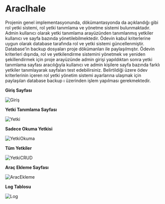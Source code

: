 # AracIhale
Projenin genel implementasyonunda, dökümantasyonda da açıklandığı gibi rol yetki sistemi, rol yetki tanımlama ve yönetme sistemi bulunmaktadır. Admin kullanıcı olarak yetki tanımlama arayüzünden tanımlanmış yetkiler kullanıcı ve sayfa bazında yönetilebilmektedir. Ödevin kabul kriterlerine uygun olarak database tarafında rol ve yetki sistemi güncellenmiştir. Database'in backup dosyaları proje dökümanları ile paylaşılmıştır. Ödevin kriterleri dışında, rol ve yetkilendirme sistemini yönetmek  ve yeniden şekillendirmek için proje arayüzünde admin girişi yapıldıktan sonra yetki tanımlama sayfası aracılığıyla kullanıcı ve admin kişilere sayfa bazında farklı yetkiler tanımlayarak sayfaları test edebilirsiniz. Belirtildiği üzere ödev kriterlerinin içeren rol yetki yönetim sistemi ayarlarına ulaşmak için paylaşılan database backup ı üzerinden işlem yapılması gerekmektedir.

<b>Giriş Sayfası</b>

![Giriş](https://user-images.githubusercontent.com/74905523/157831127-3ead762a-ce6b-4244-af2a-787767718fba.png)


<b>Yetki Tanımlama Sayfası</b>

![Yetki](https://user-images.githubusercontent.com/74905523/157831202-4cb39cc1-29b6-412a-ae9e-ea282b4b4367.png)

<b>Sadece Okuma Yetkisi</b>

![YetkiOkuma](https://user-images.githubusercontent.com/74905523/157831251-fa97e51f-1199-41d5-b404-fa32cb8239fa.png)


<b>Tüm Yetkiler</b>

![YetkiCRUD](https://user-images.githubusercontent.com/74905523/157831285-4e38d538-710c-4522-9e2d-b4d476515a0f.png)

<b>Araç Ekleme Sayfası</b>

![AracEkleme](https://user-images.githubusercontent.com/74905523/157831335-a0506ec2-4407-4845-970b-e04c7a21c52e.png)

<b>Log Tablosu</b>

![Log](https://user-images.githubusercontent.com/74905523/157831375-5d84826a-4694-4c89-8e47-a09003097e43.png)
